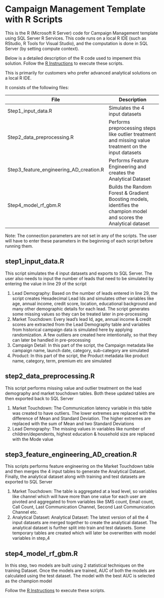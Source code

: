 # Campaign Management Template with R Scripts

This is the R (Microsoft R Server) code for Campaign Management template using SQL Server R Services. This code runs on a local R IDE (such as RStudio, R Tools for Visual Studio), and the computation is done in SQL Server (by setting compute context).

Below is a detailed description of the R code used to impement this solution.  Follow the [R Instructions](../Resources/Instructions/R_Instructions.md) to execute these scripts.

This is primarily for customers who prefer advanced analytical solutions on a local R IDE.

It consists of the following files:

| File | Description |
| --- | --- |
| Step1\_input\_data.R | Simulates the 4 input datasets |
| Step2\_data\_preprocessing.R | Performs preprocessing steps like outlier treatment and missing value treatment on the input datasets |
| Step3\_feature\_engineering\_AD\_creation.R | Performs Feature Engineering and creates the Analytical Dataset |
| Step4\_model\_rf\_gbm.R | Builds the Random Forest &amp; Gradient Boosting models, identifies the champion model and scores the Analytical dataset |

Note: The connection parameters are not set in any of the scripts. The user will have to enter these parameters in the beginning of each script before running them.

## step1_input_data.R

This script simulates the 4 input datasets and exports to SQL Server. The user also needs to input the number of leads that need to be simulated by entering the value in line 29 of the script
1.	Lead Demography: Based on the number of leads entered in line 29, the script creates Hexadecimal Lead Ids and simulates other variables like age, annual income, credit score, location, educational background and many other demographic details for each lead. The script generates some missing values so they can be treated later in pre-processing
2.	Market Touchdown: Every lead’s lead Id, age, annual income & credit scores are extracted from the Lead Demography table and variables from historical campaign data is simulated here by applying randomization. A few outliers are created here intentionally, so that they can later be handled in pre-processing
3.	Campaign Detail: In this part of the script, the Campaign metadata like campaign name, launch date, category, sub-category are simulated
4.	Product: In this part of the script, the Product metadata like product name, category, term, premium etc are simulated

## step2_data_preprocessing.R

This script performs missing value and outlier treatment on the lead demography and market touchdown tables. Both these updated tables are then exported back to SQL Server 
1.	Market Touchdown: The Communication latency variable in this table was created to have outliers. The lower extremes are replaced with the difference of Mean and Standard Deviation. The higher extremes are replaced with the sum of Mean and two Standard Deviations
2.	Lead Demography: The missing values in variables like number of children/dependents, highest education & household size are replaced with the Mode value

## step3_feature_engineering_AD_creation.R

This scripts performs feature engineering on the Market Touchdown table and then merges the 4 input tables to generate the Analytical Dataset. Finally, the analytical dataset along with training and test datasets are exported to SQL Server
1.	Market Touchdown: The table is aggregated at a lead level, so variables like channel which will have more than one value for each user are pivoted and aggregated to from variables like SMS count, Email count, Call Count, Last Communication Channel, Second Last Communication Channel etc.
2.	Analytical Dataset: Analytical Dataset: The latest version of all the 4 input datasets are merged together to create the analytical dataset. The analytical dataset is further split into train and test datasets. Some temporary tables are created which will later be overwritten with model variables in step_4

## step4_model_rf_gbm.R

In this step, two models are built using 2 statistical techniques on the training Dataset. Once the models are trained, AUC of both the models are calculated using the test dataset. The model with the best AUC is selected as the champion model

Follow the [R Instructions](../Resources/Instructions/R_Instructions.md) to execute these scripts.